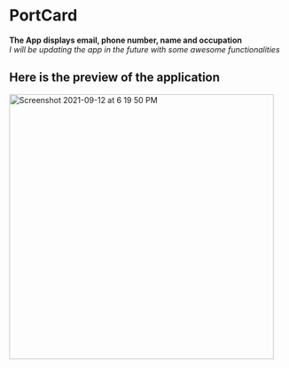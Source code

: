 # PortCard
**The App displays email, phone number, name and occupation**<br />
*I will be updating the app in the future with some awesome functionalities*<br />
## Here is the preview of the application<br />
<img width="477" alt="Screenshot 2021-09-12 at 6 19 50 PM" src="https://user-images.githubusercontent.com/62138248/132988791-45f267e2-4fc0-47de-abb5-ef840ad3e141.png">

